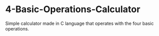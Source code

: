 # 4-Basic-Operations-Calculator
Simple calculator made in C language that operates with the four basic operations.
